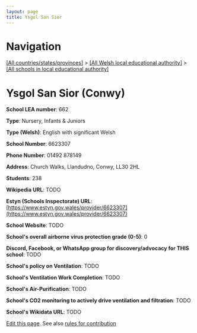 ```yaml
---
layout: page
title: Ysgol San Sior
---
```

# Navigation

[[All countries/states/provinces]](../../..) > [[All Welsh local educational authority]](../..) > [[All schools in local educational authority]](..)

# Ysgol San Sior (Conwy)

**School LEA number**: 662

**Type**: Nursery, Infants & Juniors

**Type (Welsh)**: English with significant Welsh

**School Number**: 6623307

**Phone Number**: 01492 878149

**Address**: Church Walks, Llandudno, Conwy, LL30 2HL

**Students**: 238

**Wikipedia URL**: TODO

**Estyn (Schools Inspectorate) URL**: [https://www.estyn.gov.wales/provider/6623307](https://www.estyn.gov.wales/provider/6623307)

**School Website**: TODO

**School's overall airborne virus protection grade (0-5)**: 0

**Discord, Facebook, or WhatsApp group for discovery/advocacy for THIS school**: TODO

**School's policy on Ventilation**: TODO

**School's Ventilation Work Completion**: TODO

**School's Air-Purification**: TODO

**School's CO2 monitoring to actively drive ventilation and filtration**: TODO

**School's Wikidata URL**: TODO




[Edit this page](https://github.com/VentilationProject/Wales/edit/prif/./Conwy/Ysgol_San_Sior.md). See also [rules for contribution](../../../contribution-rules/)